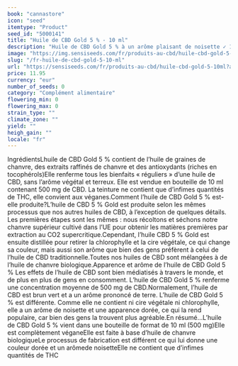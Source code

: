 ```yaml
---
book: "cannastore"
icon: "seed"
itemtype: "Product"
seed_id: "5000141"
title: "Huile de CBD Gold 5 % - 10 ml"
description: "Huile de CBD Gold 5 % à un arôme plaisant de noisette ✓ 10 ml (500 mg de cannabidiol) ✓ Convient aux véganes ✓ Contient de l’huile de chanvre biologique."
image: "https://img.sensiseeds.com/fr/produits-au-cbd/huile-cbd-gold-5-10ml-image.png"
slug: "/fr-huile-de-cbd-gold-5-10-ml"
url: "https://sensiseeds.com/fr/produits-au-cbd/huile-cbd-gold-5-10ml?a_aid=cannastore"
price: 11.95
currency: "eur"
number_of_seeds: 0
category: "Complément alimentaire"
flowering_min: 0
flowering_max: 0
strain_type: ""
climate_zone: ""
yield: ""
heigh_gain: ""
locale: "fr"
---
```

IngrédientsLhuile de CBD Gold 5 % contient de l’huile de graines de chanvre, des extraits raffinés de chanvre et des antioxydants (riches en tocophérols)Elle renferme tous les bienfaits « réguliers » d’une huile de CBD, sans l’arôme végétal et terreux. Elle est vendue en bouteille de 10 ml contenant 500 mg de CBD. La teinture ne contient que d’infimes quantités de THC, elle convient aux véganes.Comment l’huile de CBD Gold 5 % est-elle produite?L’huile de CBD 5 % Gold est produite selon les mêmes processus que nos autres huiles de CBD, à l’exception de quelques détails. Les premières étapes sont les mêmes : nous récoltons et séchons notre chanvre supérieur cultivé dans l’UE pour obtenir les matières premières par extraction au CO2 supercritique.Cependant, l’huile CBD 5 % Gold est ensuite distillée pour retirer la chlorophylle et la cire végétale, ce qui change sa couleur, mais aussi son arôme que bien des gens préfèrent à celui de l’huile de CBD traditionnelle.Toutes nos huiles de CBD sont mélangées à de l’huile de chanvre biologique.Apparence et arôme de l’huile de CBD Gold 5 % Les effets de l’huile de CBD sont bien médiatisés à travers le monde, et de plus en plus de gens en consomment. L’huile de CBD Gold 5 % renferme une concentration moyenne de 500 mg de CBD.Normalement, l’huile de CBD est brun vert et a un arôme prononcé de terre. L’huile de CBD Gold 5 % est différente. Comme elle ne contient ni cire végétale ni chlorophylle, elle a un arôme de noisette et une apparence dorée, ce qui la rend populaire, car bien des gens la trouvent plus agréable.En résumé…L’huile de CBD Gold 5 % vient dans une bouteille de format de 10 ml (500 mg)Elle est complètement véganeElle est faite à base d’huile de chanvre biologiqueLe processus de fabrication est différent ce qui lui donne une couleur dorée et un arômede noisetteElle ne contient que d’infimes quantités de THC
